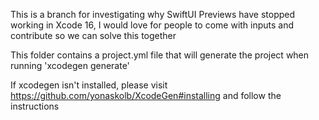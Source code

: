 This is a branch for investigating why SwiftUI Previews have stopped working in Xcode 16, I would love for people to come with inputs and contribute so we can solve this together

This folder contains a project.yml file that will generate the project when running 'xcodegen generate' 

If xcodegen isn't installed, please visit https://github.com/yonaskolb/XcodeGen#installing and follow the instructions
